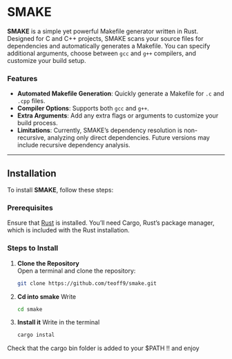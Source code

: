 # SMAKE

**SMAKE** is a simple yet powerful Makefile generator written in Rust. Designed for C and C++ projects, SMAKE scans your source files for dependencies and automatically generates a Makefile. You can specify additional arguments, choose between `gcc` and `g++` compilers, and customize your build setup.

### Features

- **Automated Makefile Generation**: Quickly generate a Makefile for `.c` and `.cpp` files.
- **Compiler Options**: Supports both `gcc` and `g++`.
- **Extra Arguments**: Add any extra flags or arguments to customize your build process.
- **Limitations**: Currently, SMAKE’s dependency resolution is non-recursive, analyzing only direct dependencies. Future versions may include recursive dependency analysis.

---

## Installation

To install **SMAKE**, follow these steps:

### Prerequisites
Ensure that [Rust](https://www.rust-lang.org/tools/install) is installed. You’ll need Cargo, Rust’s package manager, which is included with the Rust installation.

### Steps to Install

1. **Clone the Repository**  
   Open a terminal and clone the repository:
   ```bash
   git clone https://github.com/teoff9/smake.git
2. **Cd into smake**
   Write 
   ```bash 
   cd smake
3. **Install it**
    Write in the terminal 
    ```bash 
    cargo instal

Check that the cargo bin folder is added to your $PATH !! and enjoy



